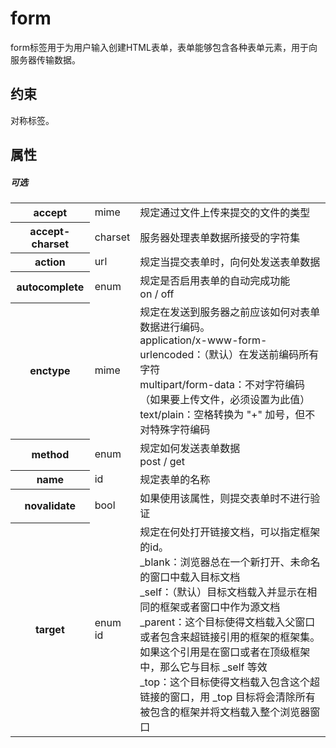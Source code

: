 # form

form标签用于为用户输入创建HTML表单，表单能够包含各种表单元素，用于向服务器传输数据。

## 约束

对称标签。

## 属性

##### 可选

<table>
<tr>
	<th>accept</th>
	<td>mime</td>
	<td>规定通过文件上传来提交的文件的类型</td>
</tr>
<tr>
	<th>accept-charset</th>
	<td>charset</td>
	<td>服务器处理表单数据所接受的字符集</td>
</tr>
<tr>
    <th>action</th>
    <td>url</td>
    <td>规定当提交表单时，向何处发送表单数据</td>
</tr>
<tr>
	<th>autocomplete</th>
	<td>enum</td>
	<td>规定是否启用表单的自动完成功能
	<br/>on / off</td>
</tr>
<tr>
	<th>enctype</th>
	<td>mime</td>
	<td>
		规定在发送到服务器之前应该如何对表单数据进行编码。
		<br/>application/x-www-form-urlencoded：（默认）在发送前编码所有字符
		<br/>multipart/form-data：不对字符编码（如果要上传文件，必须设置为此值）
		<br/>text/plain：空格转换为 "+" 加号，但不对特殊字符编码
	</td>
</tr>
<tr>
	<th>method</th>
	<td>enum</td>
	<td>
		规定如何发送表单数据
		<br/>post / get
	</td>
</tr>
<tr>
	<th>name</th>
	<td>id</td>
	<td>规定表单的名称</td>
</tr>
<tr>
	<th>novalidate</th>
	<td>bool</td>
	<td>如果使用该属性，则提交表单时不进行验证</td>
</tr>
<tr>
	<th>target</th>
	<td>enum<br/>id</td>
	<td>
		规定在何处打开链接文档，可以指定框架的id。
		<br>_blank：浏览器总在一个新打开、未命名的窗口中载入目标文档
		<br>_self：（默认）目标文档载入并显示在相同的框架或者窗口中作为源文档
		<br>_parent：这个目标使得文档载入父窗口或者包含来超链接引用的框架的框架集。如果这个引用是在窗口或者在顶级框架中，那么它与目标 _self 等效
		<br>_top：这个目标使得文档载入包含这个超链接的窗口，用 _top 目标将会清除所有被包含的框架并将文档载入整个浏览器窗口
	</td>
</tr>
</table>
